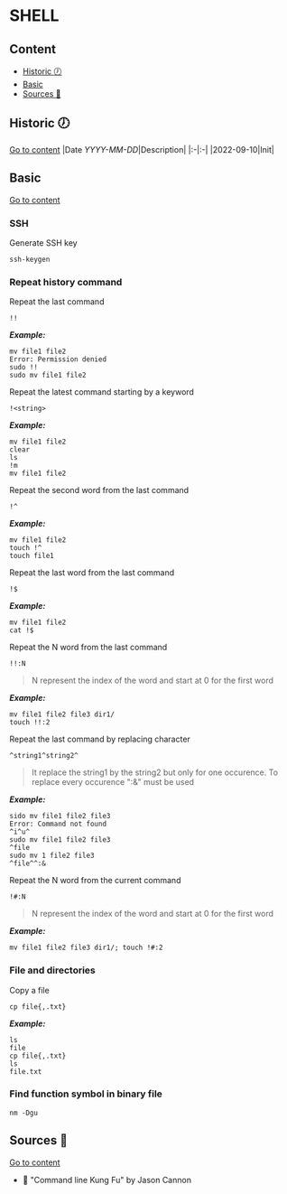 # SHELL

## Content
- [Historic :clock7:](#historic-clock7)
- [Basic](#basic)
- [Sources :link:](#sources-link)

## Historic :clock7:
[Go to content](#content)
|Date _YYYY-MM-DD_|Description|
|:-|:-|
|2022-09-10|Init|

## Basic
[Go to content](#content)

### SSH
Generate SSH key
```
ssh-keygen
```

### Repeat history command
Repeat the last command
```
!!
```
___Example:___
```
mv file1 file2
Error: Permission denied
sudo !!
sudo mv file1 file2
```

Repeat the latest command starting by a keyword
```
!<string>
```
___Example:___
```
mv file1 file2
clear
ls
!m
mv file1 file2
```

Repeat the second word from the last command
```
!^
```
___Example:___
```
mv file1 file2
touch !^
touch file1
```

Repeat the last word from the last command
```
!$
```
___Example:___
```
mv file1 file2
cat !$
```

Repeat the N word from the last command
```
!!:N
```
> N represent the index of the word and start at 0 for the first word

___Example:___
```
mv file1 file2 file3 dir1/
touch !!:2
```

Repeat the last command by replacing character
```
^string1^string2^
```
> It replace the string1 by the string2 but only for one occurence. To replace every occurence ":&" must be used

___Example:___
```
sido mv file1 file2 file3
Error: Command not found
^i^u^
sudo mv file1 file2 file3
^file
sudo mv 1 file2 file3
^file^^:&
```

Repeat the N word from the current command
```
!#:N
```
> N represent the index of the word and start at 0 for the first word

___Example:___
```
mv file1 file2 file3 dir1/; touch !#:2
```

### File and directories
Copy a file
```
cp file{,.txt}
```
___Example:___
```
ls
file
cp file{,.txt}
ls
file.txt
```

### Find function symbol in binary file
```
nm -Dgu
```

## Sources :link:
[Go to content](#content)

- :book: "Command line Kung Fu" by Jason Cannon
